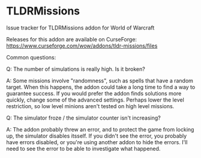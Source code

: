 # TLDRMissions
Issue tracker for TLDRMissions addon for World of Warcraft

Releases for this addon are available on CurseForge: https://www.curseforge.com/wow/addons/tldr-missions/files

Common questions:

Q: The number of simulations is really high. Is it broken?

A: Some missions involve "randomness", such as spells that have a random target. When this happens, the addon could take a long time to find a way to guarantee success. If you would prefer the addon finds solutions more quickly, change some of the advanced settings. Perhaps lower the level restriction, so low level minions aren't tested on high level missions.

Q: The simulator froze / the simulator counter isn't increasing?

A: The addon probably threw an error, and to protect the game from locking up, the simulator disables itsself. If you didn't see the error, you probably have errors disabled, or you're using another addon to hide the errors. I'll need to see the error to be able to investigate what happened.

